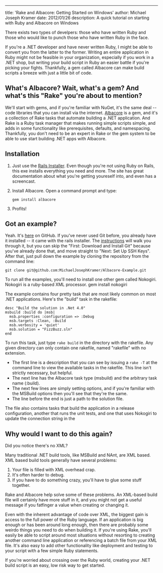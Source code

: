 ---
title: 'Rake and Albacore: Getting Started on Windows'
author: Michael Joseph Kramer
date: 2012/01/26
description: A quick tutorial on starting with Ruby and Albacore on Windows

There exists two types of develpers: those who have written Ruby and those who would like to punch those who have written Ruby in the face.

If you're a .NET developer and have never written Ruby, I might be able to convert you from the latter to the former. Writing an entire application in Ruby might not be feasible in your organization, especially if you work in a .NET shop, but writing your build script in Ruby an easier battle if you're picking your fights. Thankfully, a gem called Albacore can make build scripts a breeze with just a little bit of code.

## What's Albacore? Wait, what's a gem? And what's this "Rake" you're about to mention?
We'll start with gems, and if you're familiar with NuGet, it's the same deal -- code libraries that you can install via the internet. [Albacore][albacore] is a gem, and it's a collection of Rake tasks that automate building a .NET application. And Rake is a Ruby task manager that makes running simple scripts simple, and adds in some functionality like prerequisites, defaults, and namespacing. Thankfully, you don't need to be an expert in Rake or the gem system to be able to use start building .NET apps with Albacore.

## Installation
1. Just use the [Rails Installer][railsinstaller]. Even though you're not using Ruby on Rails, this exe installs everything you need and more. The site has great documentation about what you're getting youreself into, and even has a screencast.
2. Install Albacore. Open a command prompt and type:

    <code>gem install albacore</code>
3. Profits!

## Got an example?
Yeah. It's [here][example] on GitHub. If you've never used Git before, you already have it installed -- it came with the rails installer. The [instructions][gitsetup] will walk you through it, but you can skip the "First: Download and Install Git" because you've already done that, and move straight to "Next: Set Up SSH Keys". After that, just pull down the example by cloning the repository from the command line:

    git clone git@github.com:MichaelJosephKramer/Albacore-Example.git

To run all the examples, you'll need to install one other gem called Nokogiri. Nokogiri is a ruby-based XML processor.
    gem install nokogiri

The example contains four pretty task that are most likely common on most .NET applications. Here's the "build" task in the rakefile:

    desc "Build the solution in .Net 4.0"
    msbuild :build do |msb|
      msb.properties :configuration => :Debug
      msb.targets :Clean, :Build
      msb.verbosity = 'quiet'
      msb.solution = "FizzBuzz.sln"
    end

To run this task, just type <code>rake build</code> in the directory with the rakefile. Any given directory can only contain one rakefile, named "rakefile" with no extension.

- The first line is a description that you can see by issuing a <code>rake -T</code> at the command line to view the available tasks in the rakefile. This line isn't strictly necessary, but helpful. 
- The next line has the Albacore task type (msbuild) and the arbitrary task name (:build). 
- The next few lines are simply setting options, and if you're familiar with the MSBuild options then you'll see that they're the same. 
- The line before the end is just a path to the solution file.

The file also contains tasks that build the application in a release configuration, another that runs the unit tests, and one that uses Nokogiri to update the connection string in the 

## Why would I want to do this again?
Did you notice there's no XML?
 
Many traditional .NET build tools, like MSBuild and NAnt, are XML based. XML based build tools generally have several problems:

1. Your file is filled with XML overhead crap.
2. It's often harder to debug.
3. If you have to do something crazy, you'll have to glue some stuff together.

Rake and Albacore help solve some of these problems. An XML-based build file will certainly have more stuff in it, and you might not get a useful message if you fatfinger a value when creating or changing it. 

Even with the inherent advantage of code over XML, the biggest gain is access to the full power of the Ruby language. If an application is big enough or has been around long enough, then there are probably some weirdo things you need to do when building it. If you're using Rake, you'll easily be able to script around most situations without resorting to creating another command line application or referencing a batch file from your XML file.  It's also easy to add other functionality like deployment and testing to your script with a few simple Ruby statements.

If you're worried about crossing over the Ruby world, creating your .NET build script is an easy, low risk way to get started.

[albacore]: https://github.com/derickbailey/Albacore/wiki/ "Albacore Wiki"
[railsinstaller]: http://http://railsinstaller.org/ "Rails Installer"
[example]: https://github.com/MichaelJosephKramer/Albacore-Example "Example"
[gitsetup]: http://help.github.com/win-set-up-git/ "Git Setup"
